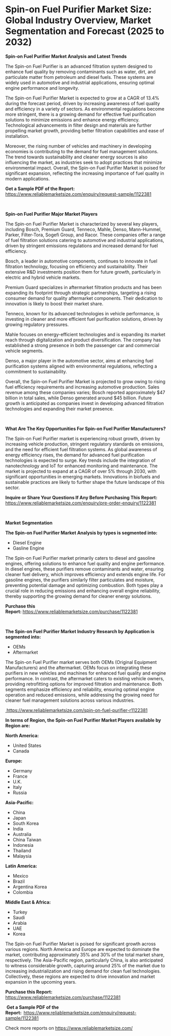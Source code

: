 <p><h1>Spin-on Fuel Purifier Market Size: Global Industry Overview, Market Segmentation and Forecast (2025 to 2032)</h1></p><p><strong>Spin-on Fuel Purifier Market Analysis and Latest Trends</strong></p>
<p><p>The Spin-on Fuel Purifier is an advanced filtration system designed to enhance fuel quality by removing contaminants such as water, dirt, and particulate matter from petroleum and diesel fuels. These systems are widely used in automotive and industrial applications, ensuring optimal engine performance and longevity.</p><p>The Spin-on Fuel Purifier Market is expected to grow at a CAGR of 13.4% during the forecast period, driven by increasing awareness of fuel quality and efficiency in a variety of sectors. As environmental regulations become more stringent, there is a growing demand for effective fuel purification solutions to minimize emissions and enhance energy efficiency. Technological advancements in filter design and materials are further propelling market growth, providing better filtration capabilities and ease of installation.</p><p>Moreover, the rising number of vehicles and machinery in developing economies is contributing to the demand for fuel management solutions. The trend towards sustainability and cleaner energy sources is also influencing the market, as industries seek to adopt practices that minimize environmental impact. Overall, the Spin-on Fuel Purifier Market is poised for significant expansion, reflecting the increasing importance of fuel quality in modern applications.</p></p>
<p><strong>Get a Sample PDF of the Report:&nbsp;</strong> <a href="https://www.reliablemarketsize.com/enquiry/request-sample/1122381?utm_campaign=3563&utm_medium=2&utm_source=Github&utm_content=ia&utm_term=31032025&utm_id=spin-on-fuel-purifier">https://www.reliablemarketsize.com/enquiry/request-sample/1122381</a></p>
<p>&nbsp;</p>
<p><strong>Spin-on Fuel Purifier Major Market Players</strong></p>
<p><p>The Spin-on Fuel Purifier Market is characterized by several key players, including Bosch, Premium Guard, Tenneco, Mahle, Denso, Mann-Hummel, Parker, Filter-Tora, Sogefi Group, and Racor. These companies offer a range of fuel filtration solutions catering to automotive and industrial applications, driven by stringent emissions regulations and increased demand for fuel efficiency.</p><p>Bosch, a leader in automotive components, continues to innovate in fuel filtration technology, focusing on efficiency and sustainability. Their extensive R&D investments position them for future growth, particularly in electric and hybrid vehicle markets.</p><p>Premium Guard specializes in aftermarket filtration products and has been expanding its footprint through strategic partnerships, targeting a rising consumer demand for quality aftermarket components. Their dedication to innovation is likely to boost their market share.</p><p>Tenneco, known for its advanced technologies in vehicle performance, is investing in cleaner and more efficient fuel purification solutions, driven by growing regulatory pressures.</p><p>Mahle focuses on energy-efficient technologies and is expanding its market reach through digitalization and product diversification. The company has established a strong presence in both the passenger car and commercial vehicle segments.</p><p>Denso, a major player in the automotive sector, aims at enhancing fuel purification systems aligned with environmental regulations, reflecting a commitment to sustainability.</p><p>Overall, the Spin-on Fuel Purifier Market is projected to grow owing to rising fuel efficiency requirements and increasing automotive production. Sales revenue among these companies varies; Bosch reported approximately $47 billion in total sales, while Denso generated around $45 billion. Future growth is anticipated as companies invest in developing advanced filtration technologies and expanding their market presence.</p></p>
<p>&nbsp;</p>
<p><strong>What Are The Key Opportunities For Spin-on Fuel Purifier Manufacturers?</strong></p>
<p><p>The Spin-on Fuel Purifier market is experiencing robust growth, driven by increasing vehicle production, stringent regulatory standards on emissions, and the need for efficient fuel filtration systems. As global awareness of energy efficiency rises, the demand for advanced fuel purification technologies is expected to surge. Key trends include the integration of nanotechnology and IoT for enhanced monitoring and maintenance. The market is projected to expand at a CAGR of over 5% through 2030, with significant opportunities in emerging markets. Innovations in biofuels and sustainable practices are likely to further shape the future landscape of this sector.</p></p>
<p><strong>Inquire or Share Your Questions If Any Before Purchasing This Report:</strong> <a href="https://www.reliablemarketsize.com/enquiry/pre-order-enquiry/1122381?utm_campaign=3563&utm_medium=2&utm_source=Github&utm_content=ia&utm_term=31032025&utm_id=spin-on-fuel-purifier">https://www.reliablemarketsize.com/enquiry/pre-order-enquiry/1122381</a></p>
<p>&nbsp;</p>
<p><strong>Market Segmentation</strong></p>
<p><strong>The Spin-on Fuel Purifier Market Analysis by types is segmented into:</strong></p>
<p><ul><li>Diesel Engine</li><li>Gasline Engine</li></ul></p>
<p><p>The Spin-on Fuel Purifier market primarily caters to diesel and gasoline engines, offering solutions to enhance fuel quality and engine performance. In diesel engines, these purifiers remove contaminants and water, ensuring cleaner fuel delivery, which improves efficiency and extends engine life. For gasoline engines, the purifiers similarly filter particulates and moisture, preventing potential damage and optimizing combustion. Both types play a crucial role in reducing emissions and enhancing overall engine reliability, thereby supporting the growing demand for cleaner energy solutions.</p></p>
<p><strong>Purchase this Report:&nbsp;</strong><a href="https://www.reliablemarketsize.com/purchase/1122381?utm_campaign=3563&utm_medium=2&utm_source=Github&utm_content=ia&utm_term=31032025&utm_id=spin-on-fuel-purifier">https://www.reliablemarketsize.com/purchase/1122381</a></p>
<p>&nbsp;</p>
<p><strong>The Spin-on Fuel Purifier Market Industry Research by Application is segmented into:</strong></p>
<p><ul><li>OEMs</li><li>Aftermarket</li></ul></p>
<p><p>The Spin-on Fuel Purifier market serves both OEMs (Original Equipment Manufacturers) and the aftermarket. OEMs focus on integrating these purifiers in new vehicles and machines for enhanced fuel quality and engine performance. In contrast, the aftermarket caters to existing vehicle owners, providing retrofitting options for improved filtration and maintenance. Both segments emphasize efficiency and reliability, ensuring optimal engine operation and reduced emissions, while addressing the growing need for cleaner fuel management solutions across various industries.</p></p>
<p><a href="https://www.reliablemarketsize.com/spin-on-fuel-purifier-r1122381?utm_campaign=3563&utm_medium=2&utm_source=Github&utm_content=ia&utm_term=31032025&utm_id=spin-on-fuel-purifier">&nbsp;https://www.reliablemarketsize.com/spin-on-fuel-purifier-r1122381</a></p>
<p><strong>In terms of Region, the Spin-on Fuel Purifier Market Players available by Region are:</strong></p>
<p>
    <p> <strong> North America: </strong>
        <ul>
            <li>United States</li>
            <li>Canada</li>
        </ul>
        </p> 
    <p> <strong> Europe: </strong>
        <ul>
            <li>Germany</li>
            <li>France</li>
            <li>U.K.</li>
            <li>Italy</li>
            <li>Russia</li>
        </ul>
        </p> 
    <p> <strong> Asia-Pacific: </strong>
        <ul>
            <li>China</li>
            <li>Japan</li>
            <li>South Korea</li>
            <li>India</li>
            <li>Australia</li>
            <li>China Taiwan</li>
            <li>Indonesia</li>
            <li>Thailand</li>
            <li>Malaysia</li>
        </ul>
        </p> 
    <p> <strong> Latin America: </strong>
        <ul>
            <li>Mexico</li>
            <li>Brazil</li>
            <li>Argentina Korea</li>
            <li>Colombia</li>
        </ul>
        </p> 
    <p> <strong> Middle East & Africa: </strong>
        <ul>
            <li>Turkey</li>
            <li>Saudi</li>
            <li>Arabia</li>
            <li>UAE</li>
            <li>Korea</li>
        </ul>
    </p>
    </p>
<p><p>The Spin-on Fuel Purifier Market is poised for significant growth across various regions. North America and Europe are expected to dominate the market, contributing approximately 35% and 30% of the total market share, respectively. The Asia-Pacific region, particularly China, is also anticipated to witness considerable growth, capturing around 25% of the market due to increasing industrialization and rising demand for clean fuel technologies. Collectively, these regions are expected to drive innovation and market expansion in the upcoming years.</p></p>
<p><strong>Purchase this Report: </strong><a href="https://www.reliablemarketsize.com/purchase/1122381?utm_campaign=3563&utm_medium=2&utm_source=Github&utm_content=ia&utm_term=31032025&utm_id=spin-on-fuel-purifier">https://www.reliablemarketsize.com/purchase/1122381</a></p>
<p>&nbsp;<strong>Get a Sample PDF of the Report:&nbsp;&nbsp;</strong><a href="https://www.reliablemarketsize.com/enquiry/request-sample/1122381?utm_campaign=3563&utm_medium=2&utm_source=Github&utm_content=ia&utm_term=31032025&utm_id=spin-on-fuel-purifier">https://www.reliablemarketsize.com/enquiry/request-sample/1122381</a></p>
<p><strong></strong></p>
<p>Check more reports on <a href="https://www.reliablemarketsize.com/?utm_campaign=3563&utm_medium=2&utm_source=Github&utm_content=ia&utm_term=31032025&utm_id=spin-on-fuel-purifier">https://www.reliablemarketsize.com/</a></p>